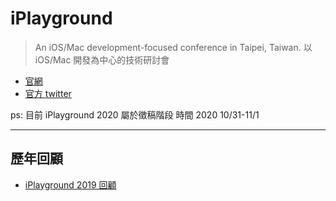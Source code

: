 # iPlayground

> An iOS/Mac development-focused conference in Taipei, Taiwan. 以 iOS/Mac 開發為中心的技術研討會

* [官網](https://iplayground.io/)
* [官方 twitter](https://twitter.com/theiPlayground)

ps:
  目前 iPlayground 2020 屬於徵稿階段
  時間 2020 10/31-11/1

---

## 歷年回顧

* [iPlayground 2019 回顧](./2019/README.md)
